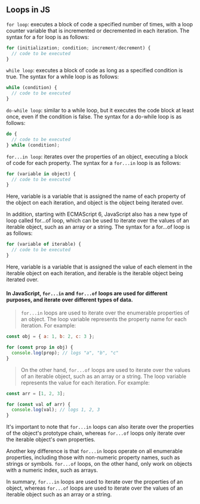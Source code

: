 ## Loops in JS
`for loop`: executes a block of code a specified number of times, with a loop counter variable that is incremented or decremented in each iteration. The syntax for a for loop is as follows:
```js
for (initialization; condition; increment/decrement) {
  // code to be executed
}
```

`while loop`: executes a block of code as long as a specified condition is true. The syntax for a while loop is as follows:

```js
while (condition) {
  // code to be executed
}
```
`do-while loop`: similar to a while loop, but it executes the code block at least once, even if the condition is false. The syntax for a do-while loop is as follows:
```js
do {
  // code to be executed
} while (condition);
```
`for...in loop`: iterates over the properties of an object, executing a block of code for each property. The syntax for a `for...in` loop is as follows:
```js
for (variable in object) {
  // code to be executed
}
```
Here, variable is a variable that is assigned the name of each property of the object on each iteration, and object is the object being iterated over.

In addition, starting with ECMAScript 6, JavaScript also has a new type of loop called for...of loop, which can be used to iterate over the values of an iterable object, such as an array or a string. The syntax for a for...of loop is as follows:

```js
for (variable of iterable) {
  // code to be executed
}
```
Here, variable is a variable that is assigned the value of each element in the iterable object on each iteration, and iterable is the iterable object being iterated over.


#### In JavaScript, `for...in` and `for...of` loops are used for different purposes, and iterate over different types of data.

> `for...in` loops are used to iterate over the enumerable properties of an object. The loop variable represents the property name for each iteration. For example:
```js
const obj = { a: 1, b: 2, c: 3 };

for (const prop in obj) {
  console.log(prop); // logs "a", "b", "c"
}
```
> On the other hand, `for...of` loops are used to iterate over the values of an iterable object, such as an array or a string. The loop variable represents the value for each iteration. For example:

```js
const arr = [1, 2, 3];

for (const val of arr) {
  console.log(val); // logs 1, 2, 3
}
```
It's important to note that `for...in` loops can also iterate over the properties of the object's prototype chain, whereas `for...of` loops only iterate over the iterable object's own properties.

Another key difference is that `for...in` loops operate on all enumerable properties, including those with non-numeric property names, such as strings or symbols. `for...of` loops, on the other hand, only work on objects with a numeric index, such as arrays.

In summary, `for...in` loops are used to iterate over the properties of an object, whereas `for...of` loops are used to iterate over the values of an iterable object such as an array or a string.




